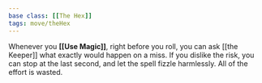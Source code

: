```yaml
---
base class: [[The Hex]]
tags: move/theHex
---
```

Whenever you **[[Use Magic]]**, right before you roll, you can ask [[the Keeper]] what exactly would happen on a miss. If you dislike the risk, you can stop at the last second, and let the spell fizzle harmlessly. All of the effort is wasted.

